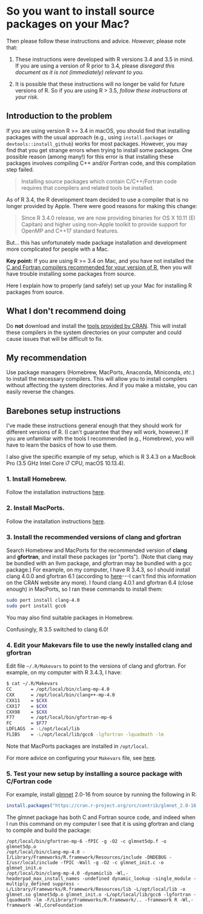 # So you want to install source packages on your Mac?

Then please follow these instructions and advice. *However,* please
note that:

1. These instructions were developed with R versions 3.4 and 3.5 in
mind. If you are using a version of R prior to 3.4, please *disregard
this document as it is not (immediately) relevant to you.*

2. It is possible that these instructions will no longer be valid for
future versions of R. So if you are using R > 3.5, *follow these
instructions at your risk.*

## Introduction to the problem

If you are using version R >= 3.4 in macOS, you should find that
installing packages with the usual approach (e.g., using
`install.packages` or `devtools::install_github`) works for most
packages. However, you may find that you get strange errors when
trying to install some packages. One possible reason (among many!) for
this error is that installing these packages involves compiling C++
and/or Fortran code, and this compilation step failed.

> Installing source packages which contain C/C++/Fortran code requires
> that compilers and related tools be installed.

As of R 3.4, the R development team decided to use a compiler that
is no longer provided by Apple. There were good reasons for making
this change:

> Since R 3.4.0 release, we are now providing binaries for OS X 10.11
> (El Capitan) and higher using non-Apple toolkit to provide support
> for OpenMP and C++17 standard features.

But... this has unfortunately made package installation and development
more complicated for people with a Mac.

**Key point:** If you are using R >= 3.4 on Mac, and you have not
installed the [C and Fortran compilers recommended for your version of
R][cran-macos-tools], then you will have trouble installing some packages
from source.

Here I explain how to properly (and safely) set up your Mac for
installing R packages from source.

## What I don't recommend doing

Do **not** download and install the [tools provided by
CRAN][cran-macos-tools].  This will install these
compilers in the system directories on your computer and could cause
issues that will be difficult to fix.

## My recommendation

Use package managers (Homebrew, MacPorts, Anaconda, Miniconda, _etc._)
to install the necessary compilers. This will allow you to install
compilers without affecting the system directories. And if you make a
mistake, you can easily reverse the changes.

## Barebones setup instructions

I've made these instructions general enough that they should work for
different versions of R. (I can't guarantee that they will work,
however.) If you are unfamiliar with the tools I recommended (e.g.,
Homebrew), you will have to learn the basics of how to use them.

I also give the specific example of my setup, which is R 3.4.3 on a
MacBook Pro (3.5 GHz Intel Core i7 CPU, macOS 10.13.4).

### 1. Install Homebrew.

Follow the installation instructions [here][homebrew].

### 2. Install MacPorts.

Follow the installation instructions [here][macports].

### 3. Install the recommended versions of clang and gfortran

Search Homebrew and MacPorts for the recommended version of **clang**
and **gfortran**, and install these packages (or "ports"). (Note that
clang may be bundled with an llvm package, and gfortran may be bundled
with a gcc package.) For example, on my computer, I have R 3.4.3, so I
should install clang 4.0.0 and gfortran 6.1 (according to
[here][stackoverflow]---I can't find this information on the CRAN
website any more). I found clang 4.0.1 and gfortran 6.4 (close enough)
in MacPorts, so I ran these commands to install them:

```bash
sudo port install clang-4.0
sudo port install gcc6
```

You may also find suitable packages in Homebrew.

Confusingly, R 3.5 switched to clang 6.0!

### 4. Edit your Makevars file to use the newly installed clang and gfortran

Edit file `~/.R/Makevars` to point to the versions of clang and
gfortran. For example, on my computer with R 3.4.3, I have:

```bash
$ cat ~/.R/Makevars
CC       = /opt/local/bin/clang-mp-4.0
CXX      = /opt/local/bin/clang++-mp-4.0
CXX11    = $CXX
CXX17    = $CXX
CXX98    = $CXX
F77      = /opt/local/bin/gfortran-mp-6
FC       = $F77
LDFLAGS  = -L/opt/local/lib
FLIBS    = -L/opt/local/lib/gcc6 -lgfortran -lquadmath -lm
```

Note that MacPorts packages are installed in `/opt/local`.

For more advice on configuring your `Makevars` file, see
[here][package-compilation-macos].

### 5. Test your new setup by installing a source package with C/Fortran code

For example, install [glmnet][glmnet] 2.0-16 from source by running
the following in R:

```R
install.packages("https://cran.r-project.org/src/contrib/glmnet_2.0-16.tar.gz")
```

The glmnet package has both C and Fortran source code, and indeed when
I run this command on my computer I see that it is using gfortran and
clang to compile and build the package:

```
/opt/local/bin/gfortran-mp-6 -fPIC -g -O2 -c glmnet5dp.f -o glmnet5dp.o
/opt/local/bin/clang-mp-4.0 -I/Library/Frameworks/R.framework/Resources/include -DNDEBUG -I/usr/local/include -fPIC -Wall -g -O2 -c glmnet_init.c -o glmnet_init.o
/opt/local/bin/clang-mp-4.0 -dynamiclib -Wl,-headerpad_max_install_names -undefined dynamic_lookup -single_module -multiply_defined suppress -L/Library/Frameworks/R.framework/Resources/lib -L/opt/local/lib -o glmnet.so glmnet5dp.o glmnet_init.o -L/opt/local/lib/gcc6 -lgfortran -lquadmath -lm -F/Library/Frameworks/R.framework/.. -framework R -Wl,-framework -Wl,CoreFoundation
```

[homebrew]: https://brew.sh
[macports]: http://macports.org
[glmnet]: https://CRAN.R-project.org/package=glmnet
[cran-macos-tools]: https://cran.r-project.org/bin/macosx/tools
[coatless-prof]: https://thecoatlessprofessor.com/programming/openmp-in-r-on-os-x
[package-compilation-macos]: https://cran.r-project.org/doc/manuals/r-release/R-admin.html#macOS-packages
[cran-macos-notes]: https://cran.r-project.org/doc/manuals/r-release/R-admin.html#macOS
[stackoverflow]: https://stackoverflow.com/questions/44439620/installing-r-3-4-0-on-macos-mac-os-x-10-9-5
